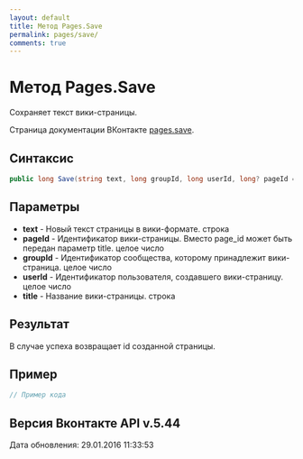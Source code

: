 ```yaml
---
layout: default
title: Метод Pages.Save
permalink: pages/save/
comments: true
---
```

# Метод Pages.Save
Сохраняет текст вики-страницы.

Страница документации ВКонтакте [pages.save](https://vk.com/dev/pages.save).

## Синтаксис
``` csharp
public long Save(string text, long groupId, long userId, long? pageId = null, string title = "")
```

## Параметры
+ **text** - Новый текст страницы в вики-формате. строка
+ **pageId** - Идентификатор вики-страницы. Вместо page_id может быть передан параметр title. целое число
+ **groupId** - Идентификатор сообщества, которому принадлежит вики-страница. целое число
+ **userId** - Идентификатор пользователя, создавшего вики-страницу. целое число
+ **title** - Название вики-страницы. строка

## Результат
В случае успеха возвращает id созданной страницы.

## Пример
``` csharp
// Пример кода
```

## Версия Вконтакте API v.5.44
Дата обновления: 29.01.2016 11:33:53

